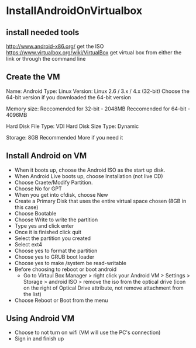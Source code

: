 # InstallAndroidOnVirtualbox

## install needed tools
http://www.android-x86.org/ get the ISO
https://www.virtualbox.org/wiki/VirtualBox get virtual box from either the link or through the command line

## Create the VM
Name: Android
Type: Linux
Version: Linux 2.6 / 3.x / 4.x (32-bit)    Choose the 64-bit version if you downloaded the 64-bit version

Memory size:
Reccomended for 32-bit - 2048MB
Reccomended for 64-bit - 4096MB

Hard Disk File Type: VDI
Hard Disk Size Type: Dynamic

Storage: 8GB Recommended More if you need it

## Install Android on VM
+ When it boots up, choose the Android ISO as the start up disk.
+ When Android Live boots up, choose Installation (not live CD)
+ Choose Craete/Modify Partition.
+ Choose No for GPT
+ When you get into cfdisk, choose New
+ Create a Primary Disk that uses the entire virtual space chosen (8GB in this case)
+ Choose Bootable
+ Choose Write to write the partition
+ Type yes and click enter
+ Once it is finished click quit
+ Select the partition you created
+ Select ext4
+ Choose yes to format the partition
+ Choose yes to GRUB boot loader
+ Choose yes to make /system be read-writable
+ Before choosing to reboot or boot android
  + Go to Virtaul Box Manager > 
          right click your Android VM > 
          Settings > 
          Storage > 
          android ISO > 
          remove the iso from the optical drive (icon on the right of Optical Drive attribute, not remove attachment from the list)
+ Choose Reboot or Boot from the menu

## Using Android VM
+ Choose to not turn on wifi (VM will use the PC's connection)
+ Sign in and finish up
